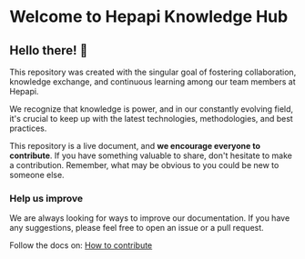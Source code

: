 # Welcome to Hepapi Knowledge Hub

## Hello there! 👋

This repository was created with the singular goal of fostering collaboration, knowledge exchange, and continuous learning among our team members at Hepapi.

We recognize that knowledge is power, and in our constantly evolving field, it's crucial to keep up with the latest technologies, methodologies, and best practices.

This repository is a live document, and **we encourage everyone to contribute**. If you have something valuable to share, don't hesitate to make a contribution. Remember, what may be obvious to you could be new to someone else.

### Help us improve

We are always looking for ways to improve our documentation. If you have any suggestions, please feel free to open an issue or a pull request.

Follow the docs on: [How to contribute](./how-to-contribute/about-mkdocs.md)
